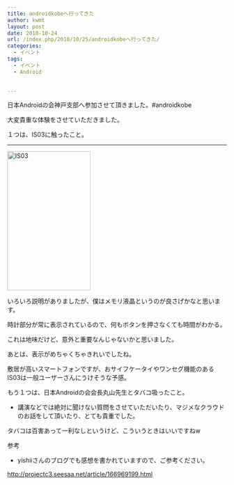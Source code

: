 ```yaml
---
title: androidkobeへ行ってきた
author: kwmt
layout: post
date: 2010-10-24
url: /index.php/2010/10/25/androidkobeへ行ってきた/
categories:
  - イベント
tags:
  - イベント
  - Android
  

---
```

日本Androidの会神戸支部へ参加させて頂きました。#androidkobe
  
大変貴重な体験をさせていただきました。
  
１つは、IS03に触ったこと。

* * *

<img  alt="IS03"
src="http://androg.up.seesaa.net/image/is03-thumbnail2.jpg" width="191" height="320" border="0" align=""
pbsrc="http://androg.up.seesaa.net/image/is03.jpg"
class="PopBoxImageSmall"
onclick="Pop(this,100,'PopBoxImageLarge');" />
  
いろいろ説明がありましたが、僕はメモリ液晶というのが良さげかなと思います。
  
時計部分が常に表示されているので、何もボタンを押さなくても時間がわかる。
  
これは地味だけど、意外と重要なんじゃないかと思いました。
  
あとは、表示がめちゃくちゃきれいでしたね。
  
敷居が高いスマートフォンですが、おサイフケータイやワンセグ機能のあるIS03は一般ユーザーさんにうけそうな予感。
  
もう１つは、日本Androidの会会長丸山先生とタバコ吸ったこと。</p> 

* 講演などでは絶対に聞けない質問をさせていただいたり、マジメなクラウドのお話をして頂いたり、とても貴重でした。


  
タバコは百害あって一利なしというけど、こういうときはいいですねw
  
参考</p> 

* yishiiさんのブログでも感想を書かれていますので、ご参考ください。


  
http://projectc3.seesaa.net/article/166969199.html</p>